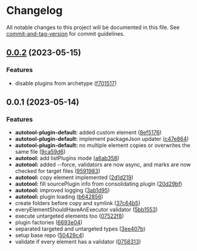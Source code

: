 # Changelog

All notable changes to this project will be documented in this file. See [commit-and-tag-version](https://github.com/absolute-version/commit-and-tag-version) for commit guidelines.

## [0.0.2](https://github.com/AlexAegis/js/compare/v0.0.1...v0.0.2) (2023-05-15)


### Features

* disable plugins from archetype ([f701517](https://github.com/AlexAegis/js/commit/f701517eb8686947ab53f6b92adadd2d0f0fca96))

## 0.0.1 (2023-05-14)


### Features

* **autotool-plugin-default:** added custom element ([8ef5176](https://github.com/AlexAegis/js/commit/8ef517643730fb98429831193b6635bb410e562a))
* **autotool-plugin-default:** implement packageJson updater ([c47e864](https://github.com/AlexAegis/js/commit/c47e864f6624e07002d4a89b5da3d910e15a738d))
* **autotool-plugin-default:** no multiple element copies or overwrites the same file ([9ca59d6](https://github.com/AlexAegis/js/commit/9ca59d66e97dbf85a46a3f6e41c9b703941d5525))
* **autotool:** add listPlugins mode ([a6ab358](https://github.com/AlexAegis/js/commit/a6ab3585b0dfd32de18795bae3d1b04fb339c5e7))
* **autotool:** added --force, validators are now async, and marks are now checked for target files ([9591983](https://github.com/AlexAegis/js/commit/9591983456f58e2279f8a136fceaca294c812af3))
* **autotool:** copy element implemented ([2d1d219](https://github.com/AlexAegis/js/commit/2d1d21992bdde7cea0ffd5c1542f223d7a750346))
* **autotool:** fill sourcePlugin info from consolidating plugin ([20d29bf](https://github.com/AlexAegis/js/commit/20d29bfa06bf2faedec3e34e1383cadd1c4c3393))
* **autotool:** improved logging ([3ab1d95](https://github.com/AlexAegis/js/commit/3ab1d9598662e3c76d7df7f6cab57ead25b00865))
* **autotool:** plugin loading ([b642856](https://github.com/AlexAegis/js/commit/b6428561d6a88a321dfa31da8252e4eca49681a6))
* create folders before copy and symlink ([37c64b5](https://github.com/AlexAegis/js/commit/37c64b51def3f05f626fb13cf9d5d0824b85f4d4))
* everyElementShouldHaveAnExecutor validator ([5bb1553](https://github.com/AlexAegis/js/commit/5bb1553e665be46c144a9b828aeed087ce7748df))
* execute untargeted elements too ([07522f8](https://github.com/AlexAegis/js/commit/07522f81caee295d44feac0c79ba9ee9552cc7fa))
* plugin factories ([6693e04](https://github.com/AlexAegis/js/commit/6693e04084efbb235b4749308f33bcba74b5bf9e))
* separated targeted and untargeted types ([3ee407b](https://github.com/AlexAegis/js/commit/3ee407b894277398dcb4bfab46f570adf097ecb2))
* setup base repo ([50429c4](https://github.com/AlexAegis/js/commit/50429c4a9e1a895aabe3d87133a2d117763f9108))
* validate if every element has a validator ([0758313](https://github.com/AlexAegis/js/commit/0758313b198cd9ed9658298f5ef738841dfd71bb))
